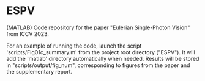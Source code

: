 # ESPV
(MATLAB) Code repository for the paper "Eulerian Single-Photon Vision" from ICCV 2023.

For an example of running the code, launch the script 'scripts/Fig01c_summary.m' from the project 
root directory ("ESPV"). It will add the 'matlab' directory automatically when needed. Results
will be stored in "scripts/output/fig_num", corresponding to figures from the paper and the
supplementary report.
